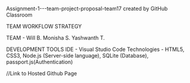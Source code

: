 Assignment-1---team-project-proposal-team17 created by GitHub Classroom

TEAM WORKFLOW STRATEGY


TEAM - Will B. Monisha S.	Yashwanth T.	

DEVELOPMENT TOOLS
IDE - Visual Studio Code
Technologies - HTML5, CSS3, Node.js (Server-side language), SQLite (Database), passport.js(Authentication)

//Link to Hosted Github Page 
